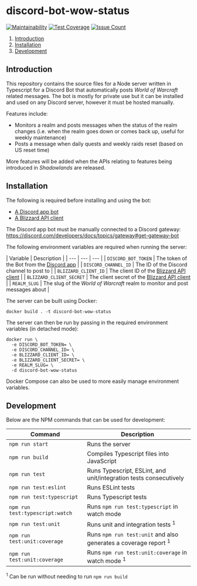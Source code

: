# discord-bot-wow-status

[![Maintainability](https://api.codeclimate.com/v1/badges/58fe1effd4214cf55de5/maintainability)](https://codeclimate.com/github/Flamov/discord-bot-wow-status/maintainability)
[![Test Coverage](https://api.codeclimate.com/v1/badges/58fe1effd4214cf55de5/test_coverage)](https://codeclimate.com/github/Flamov/discord-bot-wow-status/test_coverage)
[![Issue Count](https://codeclimate.com/github/Flamov/discord-bot-wow-status/badges/issue_count.svg)](https://codeclimate.com/github/Flamov/discord-bot-wow-status)

1. [Introduction](#introduction)
2. [Installation](#installation)
3. [Development](#development)

## Introduction

This repository contains the source files for a Node server written in Typescript for a Discord Bot that automatically posts _World of Warcraft_ related messages. The bot is mostly for private use but it can be installed and used on any Discord server, however it must be hosted manually.

Features include:

* Monitors a realm and posts messages when the status of the realm changes (i.e. when the realm goes down or comes back up, useful for weekly maintenance)
* Posts a message when daily quests and weekly raids reset (based on US reset time)

More features will be added when the APIs relating to features being introduced in _Shadowlands_ are released.

## Installation

The following is required before installing and using the bot:

* [A Discord app bot](https://discord.com/developers/applications)
* [A Blizzard API client](https://develop.battle.net/accesss)

The Discord app bot must be manually connected to a Discord gateway: https://discord.com/developers/docs/topics/gateway#get-gateway-bot

The following environment variables are required when running the server:

| Variable | Description |
| --- | --- | --- |
| ```DISCORD_BOT_TOKEN``` | The token of the Bot from the [Discord app](https://discord.com/developers/applications) |
| ```DISCORD_CHANNEL_ID``` | The ID of the Discord channel to post to |
| ```BLIZZARD_CLIENT_ID``` | The client ID of the [Blizzard API client](https://develop.battle.net/access) |
| ```BLIZZARD_CLIENT_SECRET``` | The client secret of the [Blizzard API client](https://develop.battle.net/access) |
| ```REALM_SLUG``` | The slug of the _World of Warcraft_ realm to monitor and post messages about |

The server can be built using Docker:

```console
docker build . -t discord-bot-wow-status
```

The server can then be run by passing in the required environment variables (in detached mode):

```console
docker run \
  -e DISCORD_BOT_TOKEN= \
  -e DISCORD_CHANNEL_ID= \
  -e BLIZZARD_CLIENT_ID= \
  -e BLIZZARD_CLIENT_SECRET= \
  -e REALM_SLUG= \
  -d discord-bot-wow-status
```

Docker Compose can also be used to more easily manage environment variables.

## Development

Below are the NPM commands that can be used for development:

| Command | Description |
| --- | --- |
| ```npm run start``` | Runs the server |
| ```npm run build``` | Compiles Typescript files into JavaScript |
| ```npm run test``` | Runs Typescript, ESLint, and unit/integration tests consecutively |
| ```npm run test:eslint``` | Runs ESLint tests |
| ```npm run test:typescript``` | Runs Typescript tests |
| ```npm run test:typescript:watch``` | Runs `npm run test:typescript` in watch mode |
| ```npm run test:unit``` | Runs unit and integration tests <sup>1</sup> |
| ```npm run test:unit:coverage``` | Runs `npm run test:unit` and also generates a coverage report <sup>1</sup> |
| ```npm run test:unit:coverage``` | Runs `npm run test:unit:coverage` in watch mode <sup>1</sup> |

<sup>1</sup> Can be run without needing to run `npm run build`
